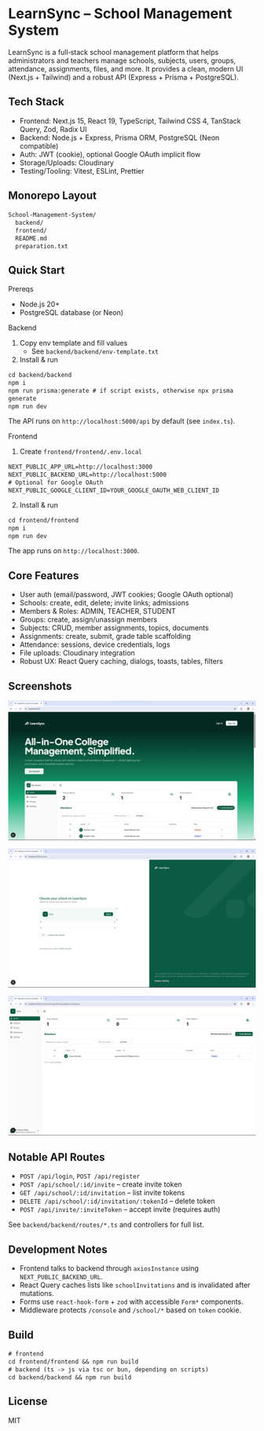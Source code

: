LearnSync – School Management System
===================================

LearnSync is a full‑stack school management platform that helps administrators and teachers manage schools, subjects, users, groups, attendance, assignments, files, and more. It provides a clean, modern UI (Next.js + Tailwind) and a robust API (Express + Prisma + PostgreSQL).

Tech Stack
---------
- Frontend: Next.js 15, React 19, TypeScript, Tailwind CSS 4, TanStack Query, Zod, Radix UI
- Backend: Node.js + Express, Prisma ORM, PostgreSQL (Neon compatible)
- Auth: JWT (cookie), optional Google OAuth implicit flow
- Storage/Uploads: Cloudinary
- Testing/Tooling: Vitest, ESLint, Prettier

Monorepo Layout
---------------
```
School-Management-System/
  backend/
  frontend/
  README.md
  preparation.txt
```

Quick Start
-----------

Prereqs
- Node.js 20+
- PostgreSQL database (or Neon)

Backend
1. Copy env template and fill values
   - See `backend/backend/env-template.txt`
2. Install & run
```
cd backend/backend
npm i
npm run prisma:generate # if script exists, otherwise npx prisma generate
npm run dev
```
The API runs on `http://localhost:5000/api` by default (see `index.ts`).

Frontend
1. Create `frontend/frontend/.env.local`
```
NEXT_PUBLIC_APP_URL=http://localhost:3000
NEXT_PUBLIC_BACKEND_URL=http://localhost:5000
# Optional for Google OAuth
NEXT_PUBLIC_GOOGLE_CLIENT_ID=YOUR_GOOGLE_OAUTH_WEB_CLIENT_ID
```
2. Install & run
```
cd frontend/frontend
npm i
npm run dev
```
The app runs on `http://localhost:3000`.

Core Features
-------------
- User auth (email/password, JWT cookies; Google OAuth optional)
- Schools: create, edit, delete; invite links; admissions
- Members & Roles: ADMIN, TEACHER, STUDENT
- Groups: create, assign/unassign members
- Subjects: CRUD, member assignments, topics, documents
- Assignments: create, submit, grade table scaffolding
- Attendance: sessions, device credentials, logs
- File uploads: Cloudinary integration
- Robust UX: React Query caching, dialogs, toasts, tables, filters

Screenshots
-----------

![Landing page](frontend/frontend/public/image1.png)

![Dashboard school](frontend/frontend/public/image2.png)

![Dashboard View](frontend/frontend/public/image3.png)

Notable API Routes
------------------
- `POST /api/login`, `POST /api/register`
- `POST /api/school/:id/invite` – create invite token
- `GET /api/school/:id/invitation` – list invite tokens
- `DELETE /api/school/:id/invitation/:tokenId` – delete token
- `POST /api/invite/:inviteToken` – accept invite (requires auth)

See `backend/backend/routes/*.ts` and controllers for full list.

Development Notes
-----------------
- Frontend talks to backend through `axiosInstance` using `NEXT_PUBLIC_BACKEND_URL`.
- React Query caches lists like `schoolInvitations` and is invalidated after mutations.
- Forms use `react-hook-form` + `zod` with accessible `Form*` components.
- Middleware protects `/console` and `/school/*` based on `token` cookie.

Build
-----
```
# frontend
cd frontend/frontend && npm run build
# backend (ts -> js via tsc or bun, depending on scripts)
cd backend/backend && npm run build
```

License
-------
MIT


